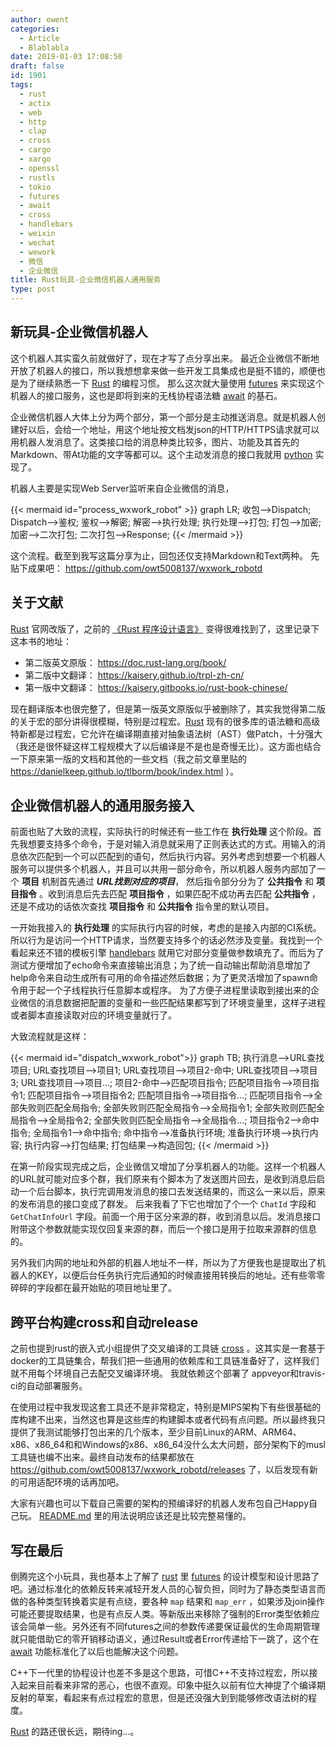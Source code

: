 ```yaml
---
author: owent
categories:
  - Article
  - Blablabla
date: 2019-01-03 17:08:50
draft: false
id: 1901
tags: 
  - rust
  - actix
  - web
  - http
  - clap
  - cross
  - cargo
  - xargo
  - openssl
  - rustls
  - tokio
  - futures
  - await
  - cross
  - handlebars
  - weixin
  - wechat
  - wework
  - 微信
  - 企业微信
title: Rust玩具-企业微信机器人通用服务
type: post
---
```


新玩具-企业微信机器人
----------------------------------------------
这个机器人其实蛮久前就做好了，现在才写了点分享出来。 最近企业微信不断地开放了机器人的接口，所以我想想拿来做一些开发工具集成也是挺不错的，顺便也是为了继续熟悉一下 [Rust][1] 的编程习惯。 那么这次就大量使用 [futures][14] 来实现这个机器人的接口服务，这也是即将到来的无栈协程语法糖 [await][15] 的基石。

企业微信机器人大体上分为两个部分，第一个部分是主动推送消息。就是机器人创建好以后，会给一个地址，用这个地址按文档发json的HTTP/HTTPS请求就可以用机器人发消息了。这类接口给的消息种类比较多，图片、功能及其首先的Markdown、带At功能的文字等都可以。这个主动发消息的接口我就用 [python][16] 实现了。

机器人主要是实现Web Server监听来自企业微信的消息，

{{< mermaid id="process_wxwork_robot" >}}
graph LR;
    收包-->Dispatch;
    Dispatch-->鉴权;
    鉴权-->解密;
    解密-->执行处理;
    执行处理-->打包;
    打包-->加密;
    加密-->二次打包;
    二次打包-->Response;
{{< /mermaid >}}

这个流程。截至到我写这篇分享为止，回包还仅支持Markdown和Text两种。 先贴下成果吧： https://github.com/owt5008137/wxwork_robotd

关于文献
----------------------------------------------
[Rust][1] 官网改版了，之前的 [《Rust 程序设计语言》][2] 变得很难找到了，这里记录下这本书的地址：

+ 第二版英文原版： https://doc.rust-lang.org/book/
+ 第二版中文翻译： https://kaisery.github.io/trpl-zh-cn/
+ 第一版中文翻译： https://kaisery.gitbooks.io/rust-book-chinese/

现在翻译版本也很完整了，但是第一版英文原版似乎被删除了，其实我觉得第二版的关于宏的部分讲得很模糊，特别是过程宏。[Rust][1] 现有的很多库的语法糖和高级特新都是过程宏，它允许在编译期直接对抽象语法树（AST）做Patch，十分强大（我还是很怀疑这样工程规模大了以后编译是不是也是奇慢无比）。这方面也结合一下原来第一版的文档和其他的一些文档（我之前文章里贴的 https://danielkeep.github.io/tlborm/book/index.html ）。


企业微信机器人的通用服务接入
----------------------------------------------

前面也贴了大致的流程，实际执行的时候还有一些工作在 **执行处理** 这个阶段。首先我想要支持多个命令，于是对输入消息就采用了正则表达式的方式。用输入的消息依次匹配到一个可以匹配到的语句，然后执行内容。另外考虑到想要一个机器人服务可以提供多个机器人，并且可以共用一部分命令，所以机器人服务内部加了一个 **项目** 机制首先通过 ***URL找到对应的项目***， 然后指令部分分为了 **公共指令** 和 **项目指令** 。收到消息后先去匹配 **项目指令** ，如果匹配不成功再去匹配 **公共指令** ， 还是不成功的话依次查找 **项目指令** 和 **公共指令** 指令里的默认项目。

一开始我接入的 **执行处理** 的实际执行内容的时候，考虑的是接入内部的CI系统。所以行为是访问一个HTTP请求，当然要支持多个的话必然涉及变量。我找到一个看起来还不错的模板引擎 [handlebars][7] 就用它对部分变量做参数填充了。而后为了测试方便增加了echo命令来直接输出消息；为了统一自动输出帮助消息增加了help命令来自动生成所有可用的命令描述然后数据；为了更灵活增加了spawn命令用于起一个子线程执行任意脚本或程序。 为了方便子进程里读取到接出来的企业微信的消息数据把配置的变量和一些匹配结果都写到了环境变量里，这样子进程或者脚本直接读取对应的环境变量就行了。

大致流程就是这样：

{{< mermaid id="dispatch_wxwork_robot">}}
graph TB;
    执行消息-->URL查找项目;
    URL查找项目-->项目1;
    URL查找项目-->项目2-命中;
    URL查找项目-->项目3;
    URL查找项目-->项目...;
    项目2-命中-->匹配项目指令;
    匹配项目指令-->项目指令1;
    匹配项目指令-->项目指令2;
    匹配项目指令-->项目指令...;
    匹配项目指令-->全部失败则匹配全局指令;
    全部失败则匹配全局指令-->全局指令1;
    全部失败则匹配全局指令-->全局指令2;
    全部失败则匹配全局指令-->全局指令...;
    项目指令2-->命中指令;
    全局指令1-->命中指令;
    命中指令-->准备执行环境;
    准备执行环境-->执行内容;
    执行内容-->打包结果;
    打包结果-->构造回包;
{{< /mermaid >}}

在第一阶段实现完成之后，企业微信又增加了分享机器人的功能。这样一个机器人的URL就可能对应多个群，我们原来有个脚本为了发送图片回去，是收到消息后启动一个后台脚本，执行完调用发消息的接口去发送结果的，而这么一来以后，原来的发布消息的接口变成了群发。 后来我看了下它也增加了个一个 ```ChatId``` 字段和 ```GetChatInfoUrl``` 字段。前面一个用于区分来源的群，收到消息以后。发消息接口附带这个参数就能实现仅回复来源的群，而后一个接口是用于拉取来源群的信息的。

另外我们内网的地址和外部的机器人地址不一样，所以为了方便我也是提取出了机器人的KEY，以便后台任务执行完后通知的时候直接用转换后的地址。还有些零零碎碎的字段都在最开始贴的项目地址里了。

跨平台构建cross和自动release
----------------------------------------------
之前也提到rust的嵌入式小组提供了交叉编译的工具链 [cross][20] 。这其实是一套基于docker的工具链集合，帮我们把一些通用的依赖库和工具链准备好了，这样我们就不用每个环境自己去配交叉编译环境。 我就依赖这个部署了 appveyor和travis-ci的自动部署服务。

在使用过程中我发现这套工具还不是非常稳定，特别是MIPS架构下有些很基础的库构建不出来，当然这也算是这些库的构建脚本或者代码有点问题。所以最终我只提供了我测试能够打包出来的几个版本，至少目前Linux的ARM、ARM64、x86、x86_64和和Windows的x86、x86_64没什么太大问题，部分架构下的musl工具链也编不出来。最终自动发布的结果都放在 https://github.com/owt5008137/wxwork_robotd/releases 了，以后发现有新的可用适配环境的话再加吧。

大家有兴趣也可以下载自己需要的架构的预编译好的机器人发布包自己Happy自己玩。 [README.md](https://github.com/owt5008137/wxwork_robotd/blob/master/README.md) 里的用法说明应该还是比较完整易懂的。

写在最后
----------------------------------------------
倒腾完这个小玩具，我也基本上了解了 [rust][1] 里 [futures][14] 的设计模型和设计思路了吧。通过标准化的依赖反转来减轻开发人员的心智负担，同时为了静态类型语言而做的各种类型转换着实是有点绕，要各种 ```map``` 结果和 ```map_err``` ，如果涉及join操作可能还要提取结果，也是有点反人类。等新版出来移除了强制的Error类型依赖应该会简单一些。另外还有不同futures之间的参数传递要保证最优的生命周期管理就只能借助它的零开销移动语义，通过Result或者Error传递给下一跳了，这个在 [await][15] 功能标准化了以后也能解决这个问题。

C++下一代里的协程设计也差不多是这个思路，可惜C++不支持过程宏，所以接入起来目前看来非常的恶心，也很不直观。印象中挺久以前有位大神提了个编译期反射的草案，看起来有点过程宏的意思，但是还没强大到到能够修改语法树的程度。

[Rust][1] 的路还很长远，期待ing...。

[1]: https://rust-lang.org/
[2]: https://kaisery.github.io/trpl-zh-cn/
[3]: https://doc.rust-lang.org/book/
[4]: https://docs.rs/
[5]: https://crates.io/
[6]: http://doc.crates.io/guide.html
[7]: https://github.com/sunng87/handlebars-rust
[8]: https://github.com/ctz/rustls
[9]: https://github.com/briansmith/webpki
[10]: https://github.com/briansmith/ring
[12]: https://github.com/sfackler/rust-openssl
[13]: https://actix.rs/
[14]: https://crates.io/crates/futures
[15]: https://crates.io/crates/futures-await
[16]: https://www.python.org/
[17]: https://clap.rs/
[18]: https://doc.rust-lang.org/cargo/
[19]: https://crates.io/crates/lazy_static
[20]: https://crates.io/crates/cross
[21]: https://github.com/japaric/xargo